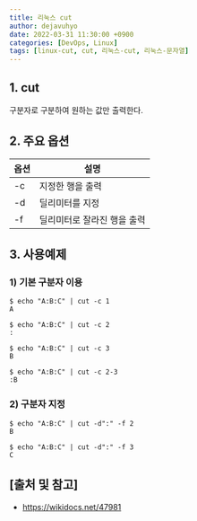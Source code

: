 ```yaml
---
title: 리눅스 cut
author: dejavuhyo
date: 2022-03-31 11:30:00 +0900
categories: [DevOps, Linux]
tags: [linux-cut, cut, 리눅스-cut, 리눅스-문자열]
---
```


## 1. cut
구분자로 구분하여 원하는 값만 출력한다.

## 2. 주요 옵션

| 옵션 | 설명 |
|-----|-----|
| -c | 지정한 행을 출력 |
| -d | 딜리미터를 지정 |
| -f | 딜리미터로 잘라진 행을 출력 |

## 3. 사용예제

### 1) 기본 구분자 이용

```shell
$ echo "A:B:C" | cut -c 1
A

$ echo "A:B:C" | cut -c 2
:

$ echo "A:B:C" | cut -c 3
B

$ echo "A:B:C" | cut -c 2-3
:B
```

### 2) 구분자 지정

```shell
$ echo "A:B:C" | cut -d":" -f 2
B

$ echo "A:B:C" | cut -d":" -f 3
C
```

## [출처 및 참고]
* <https://wikidocs.net/47981>
